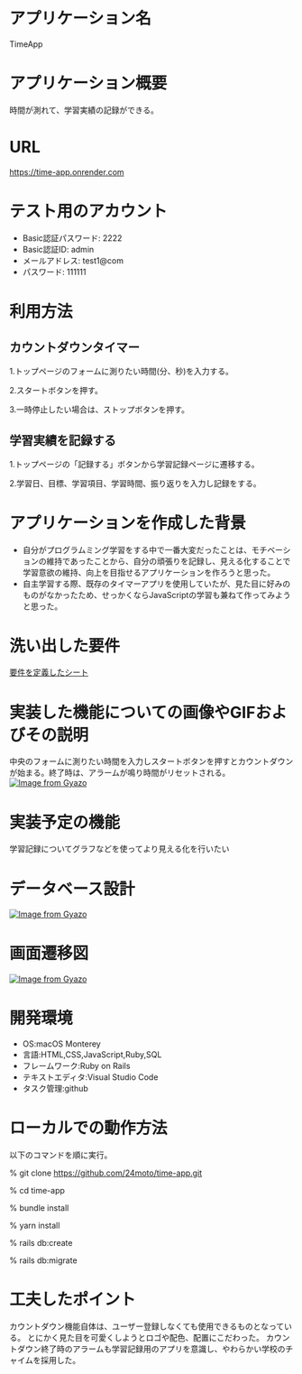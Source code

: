 # アプリケーション名
TimeApp

# アプリケーション概要
時間が測れて、学習実績の記録ができる。

# URL
https://time-app.onrender.com

# テスト用のアカウント
- Basic認証パスワード: 2222
- Basic認証ID: admin
- メールアドレス: test1@com
- パスワード: 111111

# 利用方法
## カウントダウンタイマー
1.トップページのフォームに測りたい時間(分、秒)を入力する。

2.スタートボタンを押す。

3.一時停止したい場合は、ストップボタンを押す。

## 学習実績を記録する
1.トップページの「記録する」ボタンから学習記録ページに遷移する。

2.学習日、目標、学習項目、学習時間、振り返りを入力し記録をする。

# アプリケーションを作成した背景
- 自分がプログラムミング学習をする中で一番大変だったことは、モチベーションの維持であったことから、自分の頑張りを記録し、見える化することで学習意欲の維持、向上を目指せるアプリケーションを作ろうと思った。
- 自主学習する際、既存のタイマーアプリを使用していたが、見た目に好みのものがなかったため、せっかくならJavaScriptの学習も兼ねて作ってみようと思った。

# 洗い出した要件
[要件を定義したシート](https://docs.google.com/spreadsheets/d/17B7Ncuv63VEnVHz17jqlALVRv7dZYvqy3C-FYY07OIs/edit#gid=982722306)

# 実装した機能についての画像やGIFおよびその説明
中央のフォームに測りたい時間を入力しスタートボタンを押すとカウントダウンが始まる。終了時は、アラームが鳴り時間がリセットされる。
[![Image from Gyazo](https://i.gyazo.com/cc681d88943d18366f44c7e6dc14bc0c.gif)](https://gyazo.com/cc681d88943d18366f44c7e6dc14bc0c)

# 実装予定の機能
学習記録についてグラフなどを使ってより見える化を行いたい

# データベース設計
[![Image from Gyazo](https://i.gyazo.com/5f2078d382b9778b4aa1fde99612de30.png)](https://gyazo.com/5f2078d382b9778b4aa1fde99612de30)

# 画面遷移図
[![Image from Gyazo](https://i.gyazo.com/6378dae8849655f5edad21c8f00753dc.png)](https://gyazo.com/6378dae8849655f5edad21c8f00753dc)

# 開発環境
- OS:macOS Monterey
- 言語:HTML,CSS,JavaScript,Ruby,SQL
- フレームワーク:Ruby on Rails
- テキストエディタ:Visual Studio Code
- タスク管理:github

# ローカルでの動作方法
以下のコマンドを順に実行。

% git clone https://github.com/24moto/time-app.git

% cd time-app

% bundle install

% yarn install

% rails db:create

% rails db:migrate


# 工夫したポイント
カウントダウン機能自体は、ユーザー登録しなくても使用できるものとなっている。
とにかく見た目を可愛くしようとロゴや配色、配置にこだわった。
カウントダウン終了時のアラームも学習記録用のアプリを意識し、やわらかい学校のチャイムを採用した。
